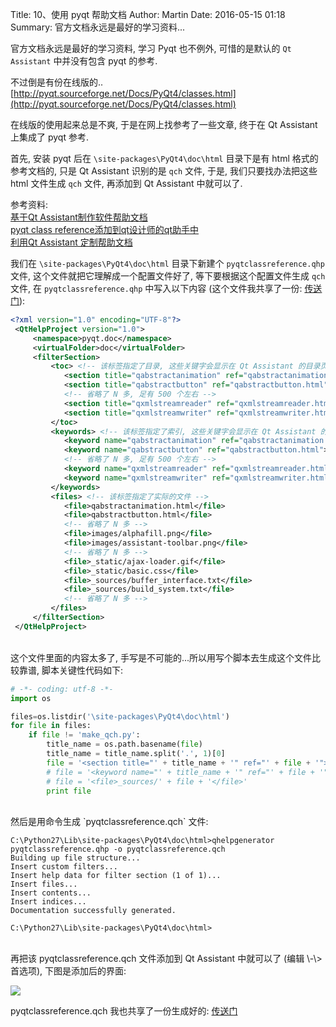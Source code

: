 Title: 10、使用 pyqt 帮助文档
Author: Martin
Date: 2016-05-15 01:18
Summary: 官方文档永远是最好的学习资料...

官方文档永远是最好的学习资料, 学习 Pyqt 也不例外, 可惜的是默认的 `Qt Assistant` 中并没有包含 pyqt 的参考.

不过倒是有份在线版的.. [http://pyqt.sourceforge.net/Docs/PyQt4/classes.html](http://pyqt.sourceforge.net/Docs/PyQt4/classes.html)

在线版的使用起来总是不爽, 于是在网上找参考了一些文章, 终于在 Qt Assistant 上集成了 pyqt 参考.

首先, 安装 pyqt 后在 `\site-packages\PyQt4\doc\html` 目录下是有 html 格式的参考文档的, 只是 Qt Assistant 识别的是 `qch` 文件, 于是, 我们只要找办法把这些 html 文件生成 `qch` 文件, 再添加到 Qt Assistant 中就可以了.

参考资料:<br>
[基于Qt Assistant制作软件帮助文档](http://blog.chinaunix.net/uid-28194872-id-3672811.html)<br>
[pyqt class reference添加到qt设计师的qt助手中](http://askandstudy.blog.163.com/blog/static/199752058201202823638708/)<br>
[利用Qt Assistant 定制帮助文档](http://www.cnblogs.com/Braveliu/p/5055387.html)<br>

我们在 `\site-packages\PyQt4\doc\html` 目录下新建个 `pyqtclassreference.qhp` 文件, 这个文件就把它理解成一个配置文件好了, 等下要根据这个配置文件生成 `qch` 文件, 在 `pyqtclassreference.qhp` 中写入以下内容 (这个文件我共享了一份: [传送门](http://share.weiyun.com/f65c8c82d20c167f13880412d5fbe673)):

```xml
<?xml version="1.0" encoding="UTF-8"?>
 <QtHelpProject version="1.0">
     <namespace>pyqt.doc</namespace>
     <virtualFolder>doc</virtualFolder>
     <filterSection>
         <toc> <!-- 该标签指定了目录, 这些关键字会显示在 Qt Assistant 的目录页面 -->
            <section title="qabstractanimation" ref="qabstractanimation.html"></section>
            <section title="qabstractbutton" ref="qabstractbutton.html"></section>
            <!-- 省略了 N 多, 足有 500 个左右 -->
            <section title="qxmlstreamreader" ref="qxmlstreamreader.html"></section>
            <section title="qxmlstreamwriter" ref="qxmlstreamwriter.html"></section>
         </toc>
         <keywords> <!-- 该标签指定了索引, 这些关键字会显示在 Qt Assistant 的索引页面 -->
            <keyword name="qabstractanimation" ref="qabstractanimation.html"></keyword>
            <keyword name="qabstractbutton" ref="qabstractbutton.html"></keyword>
            <!-- 省略了 N 多, 足有 500 个左右 -->
            <keyword name="qxmlstreamreader" ref="qxmlstreamreader.html"></keyword>
            <keyword name="qxmlstreamwriter" ref="qxmlstreamwriter.html"></keyword>
         </keywords>
         <files> <!-- 该标签指定了实际的文件 -->
            <file>qabstractanimation.html</file>
            <file>qabstractbutton.html</file>
            <!-- 省略了 N 多 -->
            <file>images/alphafill.png</file>
            <file>images/assistant-toolbar.png</file>
            <!-- 省略了 N 多 -->
            <file>_static/ajax-loader.gif</file>
            <file>_static/basic.css</file>
            <file>_sources/buffer_interface.txt</file>
            <file>_sources/build_system.txt</file>
            <!-- 省略了 N 多 -->
         </files>
     </filterSection>
 </QtHelpProject>
```
<br>
这个文件里面的内容太多了, 手写是不可能的...所以用写个脚本去生成这个文件比较靠谱, 脚本关键性代码如下:

```python
# -*- coding: utf-8 -*-
import os

files=os.listdir('\site-packages\PyQt4\doc\html')
for file in files:
    if file != 'make_qch.py':
        title_name = os.path.basename(file)
        title_name = title_name.split('.', 1)[0]
        file = '<section title="' + title_name + '" ref="' + file + '"></section>'
        # file = '<keyword name="' + title_name + '" ref="' + file + '"></keyword>'
        # file = '<file>_sources/' + file + '</file>'
        print file
```
<br>
然后是用命令生成 `pyqtclassreference.qch` 文件:

```
C:\Python27\Lib\site-packages\PyQt4\doc\html>qhelpgenerator pyqtclassreference.qhp -o pyqtclassreference.qch
Building up file structure...
Insert custom filters...
Insert help data for filter section (1 of 1)...
Insert files...
Insert contents...
Insert indices...
Documentation successfully generated.

C:\Python27\Lib\site-packages\PyQt4\doc\html>
```
<br>
再把该 pyqtclassreference.qch 文件添加到 Qt Assistant 中就可以了 (编辑 \-\> 首选项), 下图是添加后的界面:

![](http://i64.tinypic.com/2rztls1.jpg)

pyqtclassreference.qch 我也共享了一份生成好的: [传送门](http://share.weiyun.com/52a4278e52ef50769583509dbbc76544)
